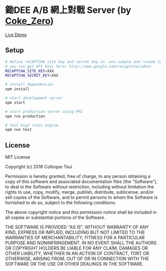 # 鋤DEE A/B 網上對戰 Server (by [Coke_Zero](http://colloque.io/))

[Live Demo](https://dee.colloque.io/)

## Setup

``` bash
# define reCAPTCHA site key and secret key in .env.sample and rename to .env
# you can get API keys here: http://www.google.com/recaptcha/admin
RECAPTCHA_SITE_KEY=XXX
RECAPTCHA_SECRET_KEY=XXX

# install dependencies
npm install

# start development server
npm start

# start production server using PM2
npm run production

# test big2 rules engine
npm run test
```

## License

MIT License

Copyright (c) 2018 Colloque Tsui

Permission is hereby granted, free of charge, to any person obtaining a copy
of this software and associated documentation files (the "Software"), to deal
in the Software without restriction, including without limitation the rights
to use, copy, modify, merge, publish, distribute, sublicense, and/or sell
copies of the Software, and to permit persons to whom the Software is
furnished to do so, subject to the following conditions:

The above copyright notice and this permission notice shall be included in all
copies or substantial portions of the Software.

THE SOFTWARE IS PROVIDED "AS IS", WITHOUT WARRANTY OF ANY KIND, EXPRESS OR
IMPLIED, INCLUDING BUT NOT LIMITED TO THE WARRANTIES OF MERCHANTABILITY,
FITNESS FOR A PARTICULAR PURPOSE AND NONINFRINGEMENT. IN NO EVENT SHALL THE
AUTHORS OR COPYRIGHT HOLDERS BE LIABLE FOR ANY CLAIM, DAMAGES OR OTHER
LIABILITY, WHETHER IN AN ACTION OF CONTRACT, TORT OR OTHERWISE, ARISING FROM,
OUT OF OR IN CONNECTION WITH THE SOFTWARE OR THE USE OR OTHER DEALINGS IN THE
SOFTWARE.